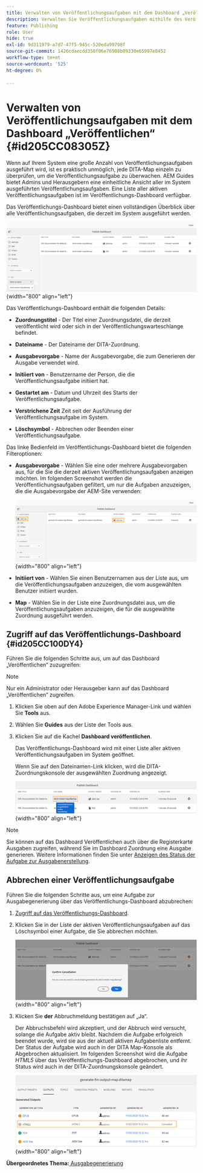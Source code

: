 ```yaml
---
title: Verwalten von Veröffentlichungsaufgaben mit dem Dashboard „Veröffentlichen“
description: Verwalten Sie Veröffentlichungsaufgaben mithilfe des Veröffentlichungs-Dashboards in AEM Guides. Wissen, wie man auf das Veröffentlichungs-Dashboard zugreift und eine Veröffentlichungsaufgabe abbricht.
feature: Publishing
role: User
hide: true
exl-id: 9d311979-a7d7-47f5-945c-520eda99798f
source-git-commit: 1426cdaecdd358f06e76908b09330e65997e8452
workflow-type: tm+mt
source-wordcount: '525'
ht-degree: 0%

---
```


# Verwalten von Veröffentlichungsaufgaben mit dem Dashboard „Veröffentlichen“ {#id205CC08305Z}

Wenn auf Ihrem System eine große Anzahl von Veröffentlichungsaufgaben ausgeführt wird, ist es praktisch unmöglich, jede DITA-Map einzeln zu überprüfen, um die Veröffentlichungsaufgabe zu überwachen. AEM Guides bietet Admins und Herausgebern eine einheitliche Ansicht aller im System ausgeführten Veröffentlichungsaufgaben. Eine Liste aller aktiven Veröffentlichungsaufgaben ist im Veröffentlichungs-Dashboard verfügbar.

Das Veröffentlichungs-Dashboard bietet einen vollständigen Überblick über alle Veröffentlichungsaufgaben, die derzeit im System ausgeführt werden.

![](images/publish-dashboard.png){width="800" align="left"}

Das Veröffentlichungs-Dashboard enthält die folgenden Details:

- **Zuordnungstitel** - Der Titel einer Zuordnungsdatei, die derzeit veröffentlicht wird oder sich in der Veröffentlichungswarteschlange befindet.

- **Dateiname** - Der Dateiname der DITA-Zuordnung.

- **Ausgabevorgabe** - Name der Ausgabevorgabe, die zum Generieren der Ausgabe verwendet wird.

- **Initiiert von** - Benutzername der Person, die die Veröffentlichungsaufgabe initiiert hat.

- **Gestartet am** - Datum und Uhrzeit des Starts der Veröffentlichungsaufgabe.

- **Verstrichene Zeit** Zeit seit der Ausführung der Veröffentlichungsaufgabe im System.

- **Löschsymbol** - Abbrechen oder Beenden einer Veröffentlichungsaufgabe.

Das linke Bedienfeld im Veröffentlichungs-Dashboard bietet die folgenden Filteroptionen:

- **Ausgabevorgabe** - Wählen Sie eine oder mehrere Ausgabevorgaben aus, für die Sie die derzeit aktiven Veröffentlichungsaufgaben anzeigen möchten. Im folgenden Screenshot werden die Veröffentlichungsaufgaben gefiltert, um nur die Aufgaben anzuzeigen, die die Ausgabevorgabe der AEM-Site verwenden:

  ![](images/publish-dashboard-preset-filter.png){width="800" align="left"}

- **Initiiert von** - Wählen Sie einen Benutzernamen aus der Liste aus, um die Veröffentlichungsaufgaben anzuzeigen, die vom ausgewählten Benutzer initiiert wurden.

- **Map** - Wählen Sie in der Liste eine Zuordnungsdatei aus, um die Veröffentlichungsaufgaben anzuzeigen, die für die ausgewählte Zuordnung ausgeführt werden.

## Zugriff auf das Veröffentlichungs-Dashboard {#id205CC100DY4}

Führen Sie die folgenden Schritte aus, um auf das Dashboard „Veröffentlichen“ zuzugreifen:

>[!NOTE]
>
> Nur ein Administrator oder Herausgeber kann auf das Dashboard „Veröffentlichen“ zugreifen.

1. Klicken Sie oben auf den Adobe Experience Manager-Link und wählen Sie **Tools** aus.

1. Wählen Sie **Guides** aus der Liste der Tools aus.

1. Klicken Sie auf die Kachel **Dashboard veröffentlichen**.

   Das Veröffentlichungs-Dashboard wird mit einer Liste aller aktiven Veröffentlichungsaufgaben im System geöffnet.

   Wenn Sie auf den Dateinamen-Link klicken, wird die DITA-Zuordnungskonsole der ausgewählten Zuordnung angezeigt.

   ![](images/publish-dashboard-click-filename-link.png){width="800" align="left"}


>[!NOTE]
>
> Sie können auf das Dashboard Veröffentlichen auch über die Registerkarte Ausgaben zugreifen, während Sie im Dashboard Zuordnung eine Ausgabe generieren. Weitere Informationen finden Sie unter [Anzeigen des Status der Aufgabe zur Ausgabenerstellung](generate-output-for-a-dita-map.md#viewing_output_history).

## Abbrechen einer Veröffentlichungsaufgabe

Führen Sie die folgenden Schritte aus, um eine Aufgabe zur Ausgabegenerierung über das Veröffentlichungs-Dashboard abzubrechen:

1. [Zugriff auf das Veröffentlichungs-Dashboard](#id205CC100DY4).

1. Klicken Sie in der Liste der aktiven Veröffentlichungsaufgaben auf das Löschsymbol einer Aufgabe, die Sie abbrechen möchten.

   ![](images/publish-dashboard-cancel-task.png){width="800" align="left"}

1. Klicken Sie **der** Abbruchmeldung bestätigen auf „Ja“.

   Der Abbruchsbefehl wird akzeptiert, und der Abbruch wird versucht, solange die Aufgabe aktiv bleibt. Nachdem die Aufgabe erfolgreich beendet wurde, wird sie aus der aktuell aktiven Aufgabenliste entfernt. Der Status der Aufgabe wird auch in der DITA Map-Konsole als Abgebrochen aktualisiert. Im folgenden Screenshot wird die Aufgabe *HTML5* über das Veröffentlichungs-Dashboard abgebrochen, und ihr Status wird auch in der DITA-Zuordnungskonsole geändert.

   ![](images/cancelled-output-task.png){width="800" align="left"}


**Übergeordnetes Thema:**[ Ausgabegenerierung](generate-output.md)

